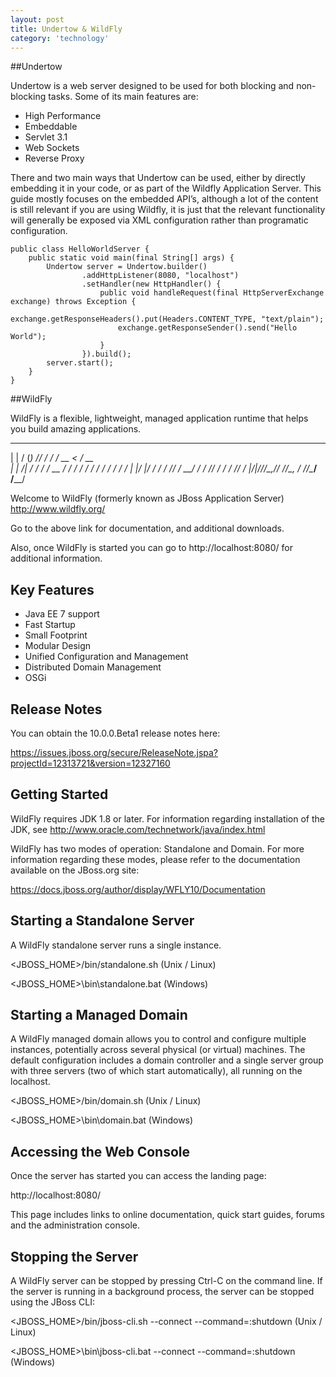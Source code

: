```yaml
---
layout: post
title: Undertow & WildFly
category: 'technology'
---
```


##Undertow

Undertow is a web server designed to be used for both blocking and non-blocking tasks. Some of its main features are:

-   High Performance
-   Embeddable
-   Servlet 3.1
-   Web Sockets
-   Reverse Proxy

There and two main ways that Undertow can be used, either by directly embedding it in your code, or as part of the Wildfly Application Server. This guide mostly focuses on the embedded API’s, although a lot of the content is still relevant if you are using Wildfly, it is just that the relevant functionality will generally be exposed via XML configuration rather than programatic configuration.

    public class HelloWorldServer {
        public static void main(final String[] args) {
            Undertow server = Undertow.builder()
                    .addHttpListener(8080, "localhost")
                    .setHandler(new HttpHandler() {
                        public void handleRequest(final HttpServerExchange exchange) throws Exception {
                            exchange.getResponseHeaders().put(Headers.CONTENT_TYPE, "text/plain");
                            exchange.getResponseSender().send("Hello World");
                        }
                    }).build();
            server.start();
        }
    }
    

##WildFly

WildFly is a flexible, lightweight, managed application runtime that helps you build amazing applications.

 _       ___ __    __________         _______
| |     / (_) /___/ / ____/ /_  __   <  / __ \
| | /| / / / / __  / /_  / / / / /   / / / / /
| |/ |/ / / / /_/ / __/ / / /_/ /   / / /_/ /
|__/|__/_/_/\__,_/_/   /_/\__, /   /_/\____/
                         /____/

Welcome to WildFly (formerly known as JBoss Application Server)
http://www.wildfly.org/

Go to the above link for documentation, and additional downloads.

Also, once WildFly is started you can go to http://localhost:8080/
for additional information.


Key Features
------------
* Java EE 7 support
* Fast Startup
* Small Footprint
* Modular Design
* Unified Configuration and Management
* Distributed Domain Management
* OSGi

Release Notes
-------------
You can obtain the 10.0.0.Beta1 release notes here:

https://issues.jboss.org/secure/ReleaseNote.jspa?projectId=12313721&version=12327160

Getting Started
---------------
WildFly requires JDK 1.8 or later. For information regarding installation
of the JDK, see http://www.oracle.com/technetwork/java/index.html

WildFly has two modes of operation: Standalone and Domain. For more
information regarding these modes, please refer to the documentation 
available on the JBoss.org site:

https://docs.jboss.org/author/display/WFLY10/Documentation


Starting a Standalone Server
----------------------------
A WildFly standalone server runs a single instance.

<JBOSS_HOME>/bin/standalone.sh      (Unix / Linux)

<JBOSS_HOME>\bin\standalone.bat     (Windows)


Starting a Managed Domain
-------------------------
A WildFly managed domain allows you to control and configure multiple instances,
potentially across several physical (or virtual) machines. The default 
configuration includes a domain controller and a single server group with three 
servers (two of which start automatically), all running on the localhost.

<JBOSS_HOME>/bin/domain.sh      (Unix / Linux)

<JBOSS_HOME>\bin\domain.bat     (Windows)
 

Accessing the Web Console
-------------------------
Once the server has started you can access the landing page:

http://localhost:8080/

This page includes links to online documentation, quick start guides, forums 
and the administration console.


Stopping the Server
-------------------
A WildFly server can be stopped by pressing Ctrl-C on the command line.
If the server is running in a background process, the server can be stopped
using the JBoss CLI:

<JBOSS_HOME>/bin/jboss-cli.sh --connect --command=:shutdown      (Unix / Linux)

<JBOSS_HOME>\bin\jboss-cli.bat --connect --command=:shutdown     (Windows)